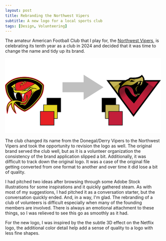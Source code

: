 ```yaml
---
layout: post
title: Rebranding the Northwest Vipers
subtitle: A new logo for a local sports club
tags: [Design, Volunteering]
---
```

The amateur American Football Club that I play for, the [Northwest Vipers](https://northwestvipers.com), is celebrating its tenth year as a club in 2024 and decided that it was time to change the name and tidy up its brand.

![Old and new Vipers logo](/assets/case-study/logo-vipers.png)

The club changed its name from the Donegal/Derry Vipers to the Northwest Vipers and took the opportunity to revision the logo as well. The original brand served the club well, but as it is a volunteer organization the consistency of the brand application slipped a bit. Additionally, it was difficult to track down the original logo. It was a case of the original file getting converted from one format to another and over time it did lose a bit of quality.

I had pitched two ideas after browsing through some Adobe Stock illustrations for some inspirations and it quickly gathered steam. As with most of my suggestions, I had pitched it as a conversation starter, but the conversation quickly ended. And, in a way, I'm glad. The rebranding of a club of volunteers is difficult especially when many of the founding members are involved. There is always an emotional attachment to these things, so I was relieved to see this go as smoothly as it had.

For the new logo, I was inspired by the the subtle 3D effect on the Netflix logo, the additional color detail help add a sense of quality to a logo with less fine shapes.